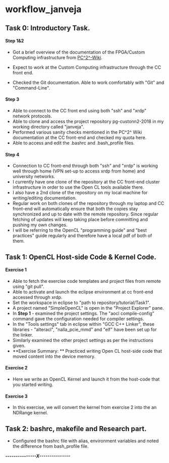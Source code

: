 # workflow_janveja



## Task 0: Introductory Task.

#### Step 1&2

  * Got a brief overview of the documentation of the FPGA/Custom Computing infrastructure from [PC^2^-Wiki](https://wiki.pc2.uni-paderborn.de/display/FPGAIn/Infrastructure+Overview).		 

*  Expect to work at the Custom Computing infrastructure through the CC front end.
*  Checked the Git documentation. Able to work comfortably with "Git" and "Command-Line".    

#### Step 3

* Able to connect to the CC front end using both "ssh" and "xrdp" network protocols. 
* Able to clone and access the project repository pg-custonn2-2018 in my working directory called "janveja". 
* Performed various sanity checks mentioned in the PC^2^  Wiki documentation at the CC front-end and checked my quota here. 
* Able to access and edit the .bashrc and .bash_profile files.  

#### Step 4

* Connection to CC front-end through both "ssh" and "xrdp" is working well through home (VPN set-up to access xrdp from home) and university networks.
* I currently have one clone of the repository at the CC front-end cluster infrastructure in order to use the Open CL tools available there. 
* I also have a 2nd clone of the repository on my local machine for writing/editing documentation. 
* Regular work on both clones of the repository through my laptop and CC front-end will automatically ensure that both the copies stay synchronized and up to date with the remote  repository. Since regular fetching of updates will keep taking place before committing and pushing my own changes. 
* I will be referring to the OpenCL "programming guide" and "best practices" guide regularly and therefore have a local pdf of both of them.



## Task 1: OpenCL Host-side Code & Kernel Code.

#### Exercise 1

* Able to fetch the exercise code templates and project files from remote using "git pull".
* Able to activate and launch the eclipse environment at cc front-end accessed through xrdp.
* Set the workspace in eclipse to "path to repository/tutorial/Task1". 
* A project named "SimpleOpenCL" is open in the "Project Explorer" pane. 
* In **Step 1** - examined the project settings. The "aocl compile-config" command gave the configuration needed for compiler settings.
* In the "Tools settings" tab in eclipse within "GCC C++ Linker", these libraries - "alteracl", "nalla_pcie_mmd" and "elf" have been set up for the linker.
* Similarly examined the other project settings as per the instructions given. 
* **Exercise Summary: ** Practiced writing Open CL host-side code that moved content into the device memory.

#### Exercise 2

* Here we write an OpenCL Kernel and launch it from the host-code that you started writing.

#### Exercise 3

* In this exercise, we will convert the kernel from exercise 2 into the an NDRange kernel. 



## Task 2: bashrc, makefile and Research part. 

* Configured the bashrc file with alias, environment variables and noted the difference from bash_profile file. 



***---------------X---------------*** 
